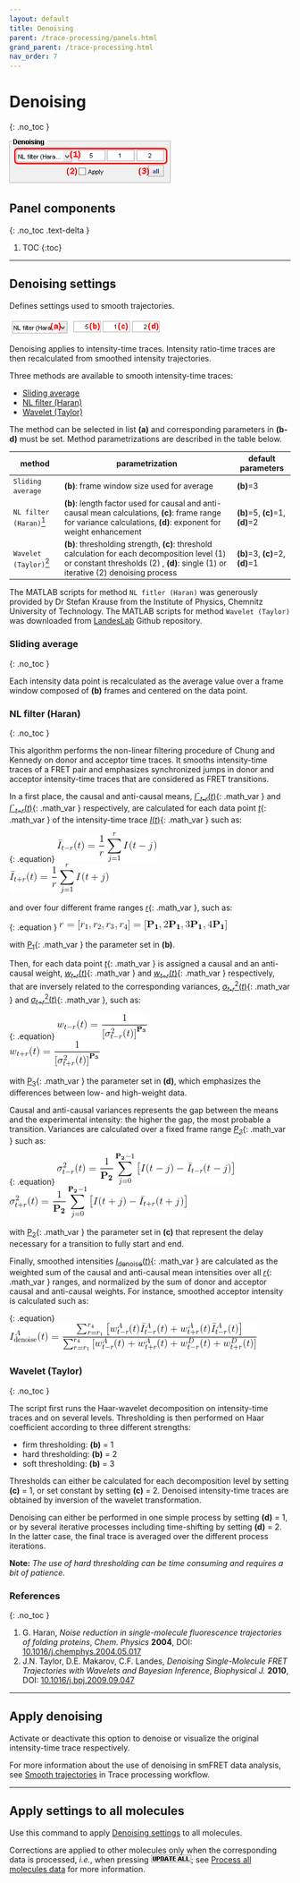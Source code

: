```yaml
---
layout: default
title: Denoising
parent: /trace-processing/panels.html
grand_parent: /trace-processing.html
nav_order: 7
---
```


# Denoising
{: .no_toc }

<a href="../../assets/images/gui/TP-panel-denoise.png"><img src="../../assets/images/gui/TP-panel-denoise.png" style="max-width: 290px;"/></a>

## Panel components
{: .no_toc .text-delta }

1. TOC
{:toc}


---

## Denoising settings

Defines settings used to smooth trajectories.

<a href="../../assets/images/gui/TP-panel-denoise-param.png"><img src="../../assets/images/gui/TP-panel-denoise-param.png" style="max-width: 273px;"/></a>

Denoising applies to intensity-time traces. 
Intensity ratio-time traces are then recalculated from smoothed intensity trajectories.

Three methods are available to smooth intensity-time traces:
* [Sliding average](#sliding-average)
* [NL filter (Haran)](#nl-filter-haran)
* [Wavelet (Taylor)](#wavelet-taylor)

The method can be selected in list **(a)** and corresponding parameters in **(b-d)** must be set.
Method parametrizations are described in the table below.

| method                                         | parametrization                                                                                                                                                                     | default parameters              |
| ---------------------------------------------- | ----------------------------------------------------------------------------------------------------------------------------------------------------------------------------------- | ------------------------------- |
| `Sliding average`                              | **(b)**: frame window size used for average                                                                                                                                         | **(b)**=3                       |
| `NL filter (Haran)`[<sup>1</sup>](#references) | **(b)**: length factor used for causal and anti-causal mean calculations, **(c)**: frame range for variance calculations, **(d)**: exponent for weight enhancement                  | **(b)**=5, **(c)**=1, **(d)**=2 |
| `Wavelet (Taylor)`[<sup>2</sup>](#references)  | **(b)**: thresholding strength, **(c)**: threshold calculation for each decomposition level (1) or constant thresholds (2) , **(d)**: single (1) or iterative (2) denoising process | **(b)**=3, **(c)**=2, **(d)**=1 |

The MATLAB scripts for method `NL fitler (Haran)` was generously provided by Dr Stefan Krause from the Institute of Physics, Chemnitz University of Technology.
The MATLAB scripts for method `Wavelet (Taylor)` was downloaded from 
[LandesLab](https://github.com/LandesLab/Wavelet-Denoise) Github repository.


### Sliding average
{: .no_toc }

Each intensity data point is recalculated as the average value over a frame window composed of **(b)** frames and centered on the data point.


### NL filter (Haran)
{: .no_toc }

This algorithm performs the non-linear filtering procedure of Chung and Kennedy on donor and acceptor time traces. 
It smooths intensity-time traces of a FRET pair and emphasizes synchronized jumps in donor and acceptor intensity-time traces that are considered as FRET transitions.

In a first place, the causal and anti-causal means,
[*I*&#713;<sub>*t*-*r*</sub>(*t*)](){: .math_var } and 
[*I*&#713;<sub>*t*+*r*</sub>(*t*)](){: .math_var } respectively, are calculated for each data point 
[*t*](){: .math_var } of the intensity-time trace 
[*I*(*t*)](){: .math_var } such as:

{: .equation} 
<img src="../../assets/images/equations/TP-eq-denoise-01.gif" alt=""><br>
<img src="../../assets/images/equations/TP-eq-denoise-02.gif" alt="">

and  over four different frame ranges 
[*r*](){: .math_var }, such as:

{: .equation }
<img src="../../assets/images/equations/TP-eq-denoise-03.gif" alt="">

with 
[P<sub>1</sub>](){: .math_var } the parameter set in **(b)**.

Then, for each data point 
[*t*](){: .math_var } is assigned a causal and an anti-causal weight, 
[*w*<sub>*t*-*r*</sub>(*t*)](){: .math_var } and 
[*w*<sub>*t*+*r*</sub>(*t*)](){: .math_var } 
respectively, that are inversely related to the corresponding variances, 
[*&#963;*<sub>*t*-*r*</sub><sup>2</sup>(*t*)](){: .math_var } and 
[*&#963;*<sub>*t*+*r*</sub><sup>2</sup>(*t*)](){: .math_var }, such as:

{: .equation} 
<img src="../../assets/images/equations/TP-eq-denoise-06.gif" alt=""><br>
<img src="../../assets/images/equations/TP-eq-denoise-07.gif" alt="">

with 
[P<sub>3</sub>](){: .math_var } the parameter set in **(d)**, which emphasizes the differences between low- and high-weight data.

Causal and anti-causal variances represents the gap between the means and the experimental intensity: the higher the gap, the most probable a transition. 
Variances are calculated over a fixed frame range 
[*P<sub>2</sub>*](){: .math_var } such as:

{: .equation} 
<img src="../../assets/images/equations/TP-eq-denoise-04.gif" alt=""><br>
<img src="../../assets/images/equations/TP-eq-denoise-05.gif" alt="">

with 
[P<sub>2</sub>](){: .math_var } the parameter set in **(c)** that represent the delay necessary for a transition to fully start and end.

Finally, smoothed intensities 
[*I*<sub>denoise</sub>(*t*)](){: .math_var } are calculated as the weighted sum of the causal and anti-causal mean intensities over all 
[*r*](){: .math_var } ranges, and normalized by the sum of donor and acceptor causal and anti-causal weights.
For instance, smoothed acceptor intensity is calculated such as:

{: .equation} 
<img src="../../assets/images/equations/TP-eq-denoise-08.gif" alt=""><br>


### Wavelet (Taylor)
{: .no_toc }

The script first runs the Haar-wavelet decomposition on intensity-time traces and on several levels.
Thresholding is then performed on Haar coefficient according to three different strengths:
* firm thresholding: **(b)** = 1
* hard thresholding: **(b)** = 2
* soft thresholding: **(b)** = 3

Thresholds can either be calculated for each decomposition level by setting **(c)** = 1, or set constant by setting **(c)** = 2.
Denoised intensity-time traces are obtained by inversion of the wavelet transformation.

Denoising can either be performed in one simple process by setting **(d)** = 1, or by several iterative processes including time-shifting by setting **(d)** = 2. 
In the latter case, the final trace is averaged over the different process iterations.

**Note:** *The use of hard thresholding can be time consuming and requires a bit of patience.*


### References
{: .no_toc }

1. G. Haran, *Noise reduction in single-molecule fluorescence trajectories of folding proteins*, *Chem. Physics* **2004**, DOI: [10.1016/j.chemphys.2004.05.017](http://dx.doi.org/10.1016/j.chemphys.2004.05.017)
1. J.N. Taylor, D.E. Makarov, C.F. Landes, *Denoising Single-Molecule FRET Trajectories with Wavelets and Bayesian Inference*, *Biophysical J.* **2010**, DOI: [10.1016/j.bpj.2009.09.047](https://doi.org/10.1016/j.bpj.2009.09.047)


---

## Apply denoising

Activate or deactivate this option to denoise or visualize the original intensity-time trace respectively.

For more information about the use of denoising in smFRET data analysis, see 
[Smooth trajectories](../workflow.html#smooth-trajectories) in Trace processing workflow.


---

## Apply settings to all molecules

Use this command to apply 
[Denoising settings](#denoising-settings) to all molecules.

Corrections are applied to other molecules only when the corresponding data is processed, *i.e.*, when pressing 
![UPDATE ALL](../../assets/images/gui/TP-but-update-all.png "UPDATE ALL"); see 
[Process all molecules data](panel-sample-management.html#process-all-molecules-data) for more information.

